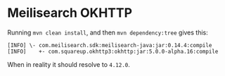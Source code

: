 # Meilisearch OKHTTP

Running `mvn clean install`, and then `mvn dependency:tree` gives this:
``` Maven
[INFO] \- com.meilisearch.sdk:meilisearch-java:jar:0.14.4:compile
[INFO]    +- com.squareup.okhttp3:okhttp:jar:5.0.0-alpha.16:compile
```
When in reality it should resolve to `4.12.0`.
